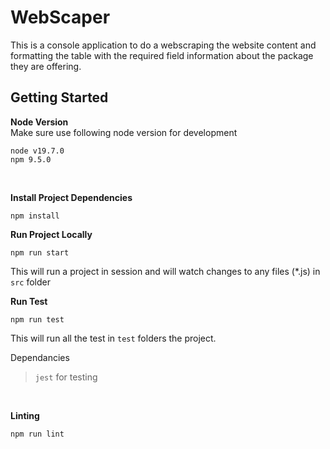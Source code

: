 # WebScaper

This is a console application to do a webscraping the website content and formatting the table with the required field information about the package they are offering.

## Getting Started

**Node Version**  
Make sure use following node version for development

`node v19.7.0`  
`npm 9.5.0`  

<br/>  

**Install Project Dependencies**

`npm install`

**Run Project Locally**

`npm run start` 

This will run a project in session and will watch changes to any files (*.js) in `src` folder 


**Run Test**

`npm run test` 

This will run all the test in `test` folders the project. 

Dependancies
> `jest` for testing 

<br/>  

**Linting**

`npm run lint` 

<br/>


